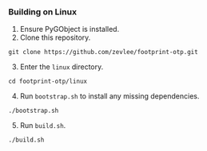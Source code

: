 ### Building on Linux
1. Ensure PyGObject is installed.
2. Clone this repository.
```
git clone https://github.com/zevlee/footprint-otp.git
```
3. Enter the `linux` directory.
```
cd footprint-otp/linux
```
4. Run `bootstrap.sh` to install any missing dependencies.
```
./bootstrap.sh
```
5. Run `build.sh`.
```
./build.sh
```
